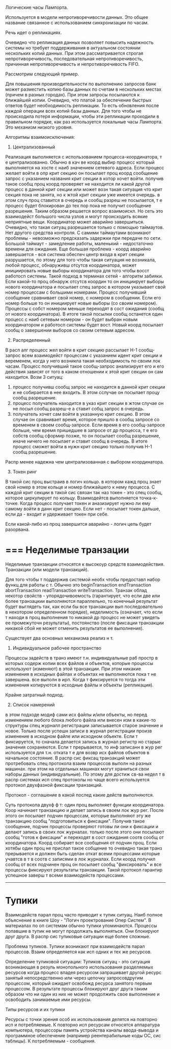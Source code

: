 Логические часы Лампорта.

Используется в модели непротиворечивости данных. Это общее название связанное с использованием синхронизации по часам.

Речь идет о репликациях.

Очевидно что репликация данных позволяет повысить надежность системы но требует поддерживания в актуальном состоянии нескольких копий данных. При этом рассматривается строгая непротиворечивость, последовательная непротиворечивость, причинная непротиворечивость и непротиворечивость FIFO.

Рассмотрим следующий пример.

Для повышения производительности по выполнению запросов банк может разместить копию базы данных по счетам в нескольких местах (причем в разных городах). При этом запросы посылаются к ближайшей копии. Очевидно, что платой за обеспечение быстрых ответов будет необходимость репликации. То есть обновления после каждой операции всех копий базы данных.
Для того чтобы не происходила потеря информации, чтобы эти репликации проходили в правильном порядке, как раз используется локальные часы Лампорта. Это механизм низкого уровня.

Алгоритмы взаимоисключения:

1. Централизованный

Реализация выполняется с использованием процесса-координатора, т е централизованно. Обычно в кач ве коорд выбир процесс который выполняется на хосте с наиб значением сетевого адреса. Если процесс желает войти в опр крит секцию он посылает проц коорд сообщение запрос с указанием названия крит секции в котор хочет войти. получив такое сообщ проц коорд проверяет не находится ли какой другой процесс в данной крит секции или может возн такая ситуация что крит секция пока не занята, но к жтой крит секции уже имеется очередь. в этом случ проц ставится в очередь и сообщ разреш не посылается, т е процесс будет блокирован до тех пор пока не получит сообщение разрешения. Таким образом решается вопрос взаимоискл. Но сеть это взаимодейст большого числа узлов и могут происходить всякие неприятные вещи. Координатор может аварийно завершиться. Очевидно, что такая ситуац разрешается только с помощью таймаутов. Нет другого средства контроля. С самими таймаутами возникают проблемы - невозможно предсказать задержки при передаче по сети. Большой таймаут - замедление работы, маленький - недостаточно времени для ожидания. Еще большая проблема - коорд аварийно завершается - вся система обеспеч центр входа в крит секции разрушается, по этому для того чтобы такая ситуация не возникала, любой процесс, обнаруживш отсутсв координатора, может инициировать новые выборы координатора для того чтобы восст работосп системы. Такой подход в терминах сетей - алгоритм забияки.
Если какой-то проц обнаруж отсутсв координ то он инициирует выборы нового координатора и посылает спец запрос в котором указывает свой номер процессам с большими номерами. Процесс получивший сообщение сравнивает свой номер, с номером в сообщении. Если его номер больше то он инициирует новые выборы (со своим номером). Процессы с собст номером меньше переходят в сост ожидания (сообщ от нового координатора). В итоге такой посылки сообщ останется один процесс с наиб сетевым номером - он будет выбран новым координатором и работосп системы будет вост. Новый коорд посылает сообщ о завершении выборов со своим сетевым адресом.

2. Распределенный

В расп алг процесс жел войти в крит секцию рассылает Н-1 сообщ-запрос всем взаимодейст процессам с указанием идент крит секции и веременем, когда у него возникла такая необходимость по своим лок часам. Процесс получивший такое сообщ-запрос анализирует его и его действия зависят от того в каком отношении к этой крит секции он сам находится. Возм 3 ситуац:

1. процесс получивш сообщ запрос не находится в данной крит секции и не собирается в нее входить. В этом сслучае он посылает процу сообщ разрешение.
2. процесс получатель находится в указ крит секции в жтом случае он не посыл сообщ разреш-е а ставит собщ запрос в очередь.
3. получатель хочет сам войти в указанную крит секцию. В этом случае он сравнивает время, которое пришло в сообщ запросе со временем в своем сообщ-запросе. Если время в его сообщ-запросе больше, чем время пришедшее в запросе от др процесса, т е его собств сообщ сформир позже, то он посылает сообщ разрешение, иначе ничего не посылает и ставит сообщ в очередь. В итоге процесс сможет войти в нужн крит секцию только получив Н-1 сообщ разрешение.

Распр менее надежна чем централизованная с выбором координатора.

3. Токен ринг

В такой сис проц выстраив в логич кольцо. в котором кажд проц знает свой номер в этом кольце и номер ближайшего к нему процесса. С каждой крит секции в такой сис связан так наз токен - это спец сообщ, которое циркулирует по кольцу. Взаимодейтсв выполняется точка-к-точке. Когда процесс получает токен и аназизирует нужно ли ему самому войти в данн крит секцию. Если нет - посылает токен дальше, если да - входит и удерживает токен при себе.

Если какой-либо из проц завершится аварийно - логич цепь будет разорвана.

===
Неделимые транзации
===

Неделимые транзакции относятся к высокоур средств взаимодействия. Транзакции (или модели транзакций).

Для того чтобы т поддержив системой необх чтобы предоставл набор функц для работы с т. Обычно это beginTransaction endTransaction abortTransaction readTransaction writeTransaction. Транзак облад некотор свойств - упорядочивоемость (гарантирует, что если две или более транзацкии выполняются параллельно, то конечный результат будет выглядеть так, как если бы все транзакции вып последовательно в некотором определенном порядке), неделимость (означает, что если т находи в проц выполнения то никакой др процесс не может увидеть ее промежуточн результаты), постоянство (после фиксации транзакции никакой сбой не может отменить результатов ее выполнения).

Существует два основных механизма реализ н т.

1. Индивидуальное рабочее пространство

Процессы задейств в транз имеют т.н. индивидуальные раб простр в которых содерж копии всех файлов и объектов, которые процессы используют (изменяют) в этой транзакции. При этом никакие изменения в исходных файлах и объектах не выполняются пока т не завершена.  все выполн в ирп. Когда т фиксируется то тогда эти изменения копируются в исходные файлы и объекты (репликация).

Крайне затратный подход.

2. Список намерений

в этом подходе модиф сами исх файлы и/или объекты, но перед изменением любого блока любого файла или внесен изм в какие-то структуры спец журналл регистрации записывается старое значение и новое. Только после успешн записи в журнал регистрации произв изменение в исходном файле или исходном объекте. Если т фиксируется, то сначала делается запись в журнал регистр но старые значения сохраняются. Если т прерывается, то инф записанн в жур рег используется для т.н. отката т е для возвр исх файлов объектов в начальное состояние. В распр сис фиксац транзакций может протребовать спец протокола взаим процессов выполн на разных машинах. при этом на отдельных машинах могут храниться свои наборы данных (индивидуальные). По этому для достиж св-ва недел т в распр системах исп спец протоколы но чаще всего используется протокол двухфазной фиксации транзакций.

Протокол - соглашение в какой послед какие действ выполняются.

Суть протокола двухф ф т: один проц выполняет функции координатора. Коор начинает транзакцию и делает запись в своем лок жур рег. После этого он посылает подчин процессам, которые выполняют эту же транзакцию сообщ "подготовиться к фиксации". Получив такое сообщение, подчин процессы проверяют готовы ли они к фиксации и делают запись в своих лок журналах. только после этого они посылают сообщ "готов к фиксации" и переходят в сост ожидания соотв сообщ от координатора. Коорд собирает все сообщения от подчин проц. Если хотябы один проц не прислал такое собщение то очевидно такая транз прерывается и должен быть сделан откат всеми процессами которые учавтсв в т в соотв с записями в лок журналах. Если коорд получил сообщ от всех подчинен проц он посылает сообщ "фиксировать" и все процессы фиксируют результаты транзакции. Такой протокол гарантир успешное заверш т всеми взаимодейств процессами.

---

Тупики
===

Взаимодейств парал проц часто приводит к тупик ситуац. Наиб полное объяснение в книге Шоу - "Логич проектрование Опер Систем". В материалах по оп системам обычно тупики упоминаются. Процессы попавшие в тупик не могут продолжать выполняться. Они блокируют друг друга. В распр сис тупиковые ситуации еще более сложные.

Проблема тупиков.
Тупики возникают при взаимодейств парал процессов. Взаим определяется как исп одних и тех же ресурсов.

Определение тупиковой ситуации:
Тупиков ситуац - это ситуация возникающая в резуль монопольного использования разделяемых ресурсов когда процесс владея ресурсом запрашивает другой ресурс занятый непосредственно или через цепочку запросовдругим процессом, который ожидает освобожд ресурса занятого первым процессом. В результате процессы блокируют друг друга таким образом что ни один из них не может продолжить свое выполнение и освободить занимаемые ими ресурсы.

Типы ресурсов и их тупики

Ресурсы с точки зрения особ их использования делятся на повторно исп и потребляемые. К повторно исп ресурсам относятся аппаратура компьютера, процессоры память устройства каналы ввода-вывода и программное обеспечение (например реентерабильные коды ОС, сис таблицы). К потребляемым - сообщения.
